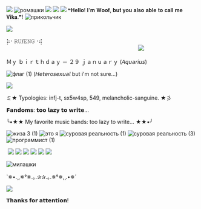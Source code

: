 ![](https://64.media.tumblr.com/fbed3c789fe2160c2a1f1e3aa8a1b2e7/074ea6737b8d636b-46/s250x400/83d4bfb1a987c034e8e1f8febbf285075b496179.gifv)
![ромашки](https://github.com/user-attachments/assets/af73f65f-c417-4f3d-901e-9a390d39983d)
![](https://64.media.tumblr.com/ba6b973f37dd622d26c0ab6c0c51ef71/074ea6737b8d636b-3e/s100x200/e26e44b345ad697f93bf7528e0f27918bd47500a.pnj) ![](https://64.media.tumblr.com/c33546b95f17f874a9330450c8766b75/57c01b7c1fe1c08b-5f/s100x200/2d71f011c249a6c6f3eb007e9c96925e1474794f.gifv) ![](https://64.media.tumblr.com/f93420f8e6d8d28ea352cd31b50a8beb/074ea6737b8d636b-a9/s100x200/6d7cf7edb829e442fcd99c5be21183ce9ac95848.pnj) 
❝𝐇𝐞𝐥𝐥𝐨! 𝐈'𝐦 𝐖𝐨𝐨𝐟, 𝐛𝐮𝐭 𝐲𝐨𝐮 𝐚𝐥𝐬𝐨 𝐚𝐛𝐥𝐞 𝐭𝐨 𝐜𝐚𝐥𝐥 𝐦𝐞 𝐕𝐢𝐤𝐚.❞! ![прикольчик](https://github.com/user-attachments/assets/f2e9f131-1a6b-4381-84bc-8a9d974b6ee4)


![](https://64.media.tumblr.com/8de55d874d296a22bfcad09c74c18c37/0eaf7daac65a55ef-d3/s75x75_c1/5e8841fcbaf4d004ed8e0f7765144cf554599189.gifv)

⡷⠂𝚁𝚄/𝙴𝙽𝙶⠐⢾ㅤㅤ
ㅤㅤㅤㅤㅤㅤㅤㅤㅤㅤㅤㅤㅤㅤㅤㅤㅤㅤㅤㅤㅤㅤㅤㅤㅤㅤㅤㅤㅤㅤㅤㅤㅤㅤㅤㅤㅤㅤㅤㅤㅤㅤㅤㅤㅤㅤㅤㅤㅤㅤㅤㅤㅤㅤㅤㅤ![](https://64.media.tumblr.com/606bec47cdff6667707083651e607b55/ab2ea8d12f0ae357-f9/s540x810/cdae9ddd772b48438bdf679ca78a913df554e354.pnj)

Ｍｙ ｂｉｒｔｈｄａｙ － ２９ ｊａｎｕａｒｙ (𝘈𝘲𝘶𝘢𝘳𝘪𝘶𝘴)

![флаг (1)](https://github.com/user-attachments/assets/6a499e16-1e1b-403e-8140-c58b05408122) (𝘏𝘦𝘵𝘦𝘳𝘰𝘴𝘦𝘹𝘶𝘢𝘭 but i'm not sure...)

![](https://64.media.tumblr.com/8eb5b01466ced72113f21f2380f49938/8fa898046db9fd10-e0/s250x400/0ecba2d4f620f063be2d1bfe609e57fc01628625.gifv)

ミ★ Typologies: infj-t, sx5w4sp, 549, melancholic-sanguine. ★彡

𝗙𝗮𝗻𝗱𝗼𝗺𝘀: 𝘁𝗼𝗼 𝗹𝗮𝘇𝘆 𝘁𝗼 𝘄𝗿𝗶𝘁𝗲...

╰•★★ My favorite music bands: too lazy to write... ★★•╯

![жиза 3 (1)](https://github.com/user-attachments/assets/968bec2e-2ff9-4df3-b78c-9881ad03657d) ![это я](https://github.com/user-attachments/assets/16e001a9-05d0-483b-b667-eb7d1689056e) ![суровая реальность (1)](https://github.com/user-attachments/assets/28bf0afc-0ea2-4a73-beb9-35012a6031c0) ![суровая реальность (3)](https://github.com/user-attachments/assets/a12bad2c-b21f-4eeb-bebd-ac4027f8b610) ![программист (1)](https://github.com/user-attachments/assets/ff1e0e32-11e7-4596-8867-168d52e13352)





                                                     
 ![]() ![](https://64.media.tumblr.com/51170cfb42c3dfd542e4f0e614407977/fddcf9c041d8da0a-b5/s100x200/adeaa09de5d098c80b8f57d032fc9405d191fb43.pnj)   ![](https://64.media.tumblr.com/6d86d30407b95606d3701a5b64409eb3/f7ae93205e7d88d9-18/s100x200/addf24cebb980a19ba53de81112e9bfc0f105461.pnj) ![](https://64.media.tumblr.com/22fc0f0ad89b1b7a7f3991f74da06c0d/d43f2d48cf0d043f-d3/s100x200/409692d5850a8b089132ac15f7a20181ce25feda.pnj) ![](https://64.media.tumblr.com/c06e0e5ab6104edc4cf37f83ada6b04c/666a6bfd8dbd0882-af/s100x200/8a74fabf8145ccb149eb4c3b72d64326fdcbd247.pnj) ![](https://64.media.tumblr.com/f72d43510959913895dba77f31c6ad53/e79ab856b43057f9-01/s100x200/e3f56c62f96d2c2b68e76fe6995f9dd1798c96b4.pnj) ![](https://64.media.tumblr.com/a3f54803dd8770cf6d06d2de8e05b3f2/62fa2fa6a73a649d-ff/s250x400/5a4a0904abf6b6a1e53b382311feaefe9c65dbe0.pnj) 

 ![милашки](https://github.com/user-attachments/assets/3aaf2fb9-ef69-452c-9bf0-e0aaaa99434d)
 
`✵•.¸,✵°✵.｡.✰✰.｡.✵°✵,¸.•✵´

![](https://64.media.tumblr.com/1ea9a881b3ce977910860c3f34954648/834d2380d3852309-24/s100x200/ab2515212aa88e71dfc83a63998ba8bea193232b.pnj)

𝗧𝗵𝗮𝗻𝗸𝘀 𝗳𝗼𝗿 𝗮𝘁𝘁𝗲𝗻𝘁𝗶𝗼𝗻!









